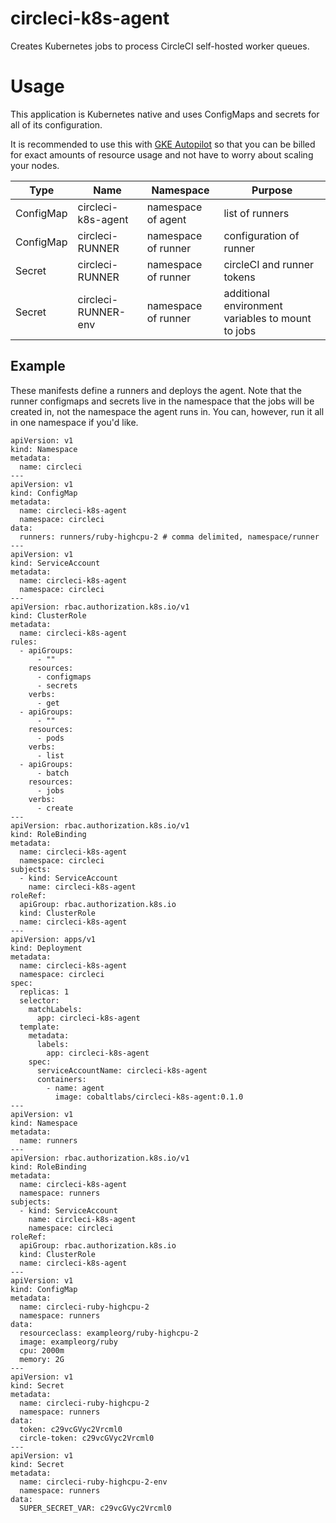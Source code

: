 # circleci-k8s-agent

Creates Kubernetes jobs to process CircleCI self-hosted worker queues.

# Usage
This application is Kubernetes native and uses ConfigMaps and secrets for all of its configuration.

It is recommended to use this with [GKE Autopilot](https://cloud.google.com/kubernetes-engine/docs/concepts/autopilot-overview) so that you can be billed for exact
amounts of resource usage and not have to worry about scaling your nodes.

| Type      | Name                | Namespace           | Purpose                                           |
|-----------|---------------------|---------------------|---------------------------------------------------|
| ConfigMap | circleci-k8s-agent  | namespace of agent  | list of runners                                   |
| ConfigMap | circleci-RUNNER     | namespace of runner | configuration of runner                           |
| Secret    | circleci-RUNNER     | namespace of runner | circleCI and runner tokens                        |
| Secret    | circleci-RUNNER-env | namespace of runner | additional environment variables to mount to jobs |

## Example

These manifests define a runners and deploys the agent. Note that the runner configmaps and secrets live
in the namespace that the jobs will be created in, not the namespace the agent runs in. You can, however, run it all
in one namespace if you'd like.

```
apiVersion: v1
kind: Namespace
metadata:
  name: circleci
---
apiVersion: v1
kind: ConfigMap
metadata:
  name: circleci-k8s-agent
  namespace: circleci
data:
  runners: runners/ruby-highcpu-2 # comma delimited, namespace/runner
---
apiVersion: v1
kind: ServiceAccount
metadata:
  name: circleci-k8s-agent
  namespace: circleci
---
apiVersion: rbac.authorization.k8s.io/v1
kind: ClusterRole
metadata:
  name: circleci-k8s-agent
rules:
  - apiGroups:
      - ""
    resources:
      - configmaps
      - secrets
    verbs:
      - get
  - apiGroups:
      - ""
    resources:
      - pods
    verbs:
      - list
  - apiGroups:
      - batch
    resources:
      - jobs
    verbs:
      - create
---
apiVersion: rbac.authorization.k8s.io/v1
kind: RoleBinding
metadata:
  name: circleci-k8s-agent
  namespace: circleci
subjects:
  - kind: ServiceAccount
    name: circleci-k8s-agent
roleRef:
  apiGroup: rbac.authorization.k8s.io
  kind: ClusterRole
  name: circleci-k8s-agent
---
apiVersion: apps/v1
kind: Deployment
metadata:
  name: circleci-k8s-agent
  namespace: circleci
spec:
  replicas: 1
  selector:
    matchLabels:
      app: circleci-k8s-agent
  template:
    metadata:
      labels:
        app: circleci-k8s-agent
    spec:
      serviceAccountName: circleci-k8s-agent
      containers:
        - name: agent
          image: cobaltlabs/circleci-k8s-agent:0.1.0
---
apiVersion: v1
kind: Namespace
metadata:
  name: runners
---
apiVersion: rbac.authorization.k8s.io/v1
kind: RoleBinding
metadata:
  name: circleci-k8s-agent
  namespace: runners
subjects:
  - kind: ServiceAccount
    name: circleci-k8s-agent
    namespace: circleci
roleRef:
  apiGroup: rbac.authorization.k8s.io
  kind: ClusterRole
  name: circleci-k8s-agent
---
apiVersion: v1
kind: ConfigMap
metadata:
  name: circleci-ruby-highcpu-2
  namespace: runners
data:
  resourceclass: exampleorg/ruby-highcpu-2
  image: exampleorg/ruby
  cpu: 2000m
  memory: 2G
---
apiVersion: v1
kind: Secret
metadata:
  name: circleci-ruby-highcpu-2
  namespace: runners
data:
  token: c29vcGVyc2Vrcml0
  circle-token: c29vcGVyc2Vrcml0
---
apiVersion: v1
kind: Secret
metadata:
  name: circleci-ruby-highcpu-2-env
  namespace: runners
data:
  SUPER_SECRET_VAR: c29vcGVyc2Vrcml0
```
